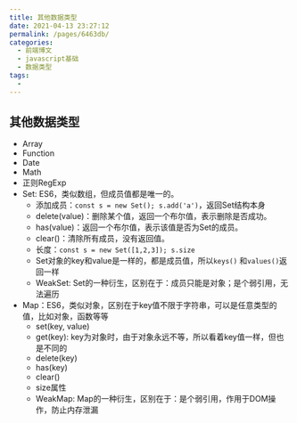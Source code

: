 ```yaml
---
title: 其他数据类型
date: 2021-04-13 23:27:12
permalink: /pages/6463db/
categories:
  - 前端博文
  - javascript基础
  - 数据类型
tags:
  -
---
```


## 其他数据类型
+ Array
+ Function
+ Date
+ Math
+ 正则RegExp
+ Set: ES6，类似数组，但成员值都是唯一的。
  + 添加成员：`const s = new Set(); s.add('a')`，返回Set结构本身
  + delete(value)：删除某个值，返回一个布尔值，表示删除是否成功。
  + has(value)：返回一个布尔值，表示该值是否为Set的成员。
  + clear()：清除所有成员，没有返回值。
  + 长度：`const s = new Set([1,2,3]); s.size`
  + Set对象的key和value是一样的，都是成员值，所以`keys()` 和`values()`返回一样
  + WeakSet: Set的一种衍生，区别在于：成员只能是对象；是个弱引用，无法遍历
+ Map：ES6，类似对象，区别在于key值不限于字符串，可以是任意类型的值，比如对象，函数等等
  + set(key, value)
  + get(key): key为对象时，由于对象永远不等，所以看着key值一样，但也是不同的
  + delete(key)
  + has(key)
  + clear()
  + size属性
  + WeakMap: Map的一种衍生，区别在于：是个弱引用，作用于DOM操作，防止内存泄漏